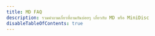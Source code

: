 ```yaml
---
title: MD FAQ
description: รวมคำถามเกี่ยวที่ถามกันบ่อยๆ เกี่ยวกับ MD หรือ MiniDisc
disableTableOfContents: true
---
```

